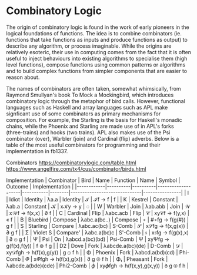 # Combinatory Logic

The origin of combinatory logic is found in the work of early pioneers in the logical foundations of functions. The idea is to combine combinators (ie. functions that take functions as inputs and produce functions as output) to describe any algorithm, or process imaginable. While the origins are relatively esoteric, their use in computing comes from the fact that it is often useful to inject behaviours into existing algorithms to specialise them (high level functions), compose functions using common patterns or algorithms and to build complex functions from simpler components that are easier to reason about.

The names of combinators are often taken, somewhat whimsically, from Raymond Smullyan's book To Mock a Mockingbird, which introduces combinatory logic through the metaphor of bird calls. However, functional languages such as Haskell and array languages such as APL make signficant use of some combinators as primary mechanisms for composition. For example, the Starling is the basis for Haskell's monadic chains, while the Phoenix and Starling are made use of in APL's forks (three-trains) and hooks (two trains). APL also makes use of the Psi combinator (over), Warbler (join) and Cardinal (flip) adverbs. Below is a table of the most useful combinators for programming and their implementation in fb1337.

Combinators
https://combinatorylogic.com/table.html
https://www.angelfire.com/tx4/cus/combinator/birds.html

Implementation
| Combinator | Bird     | Name     | Function           | Name      | Symbol | Outcome                   	| Implementation |
|------------|----------|----------|--------------------|-----------|--------|------------------------------|----------------|
| I          | Idiot    | Identity | λa.a               | Identity  | ℐ  	 | ℐf -> f                    	| f              |
| K          | Kestrel  | Constant | λab.a              | Constant  | 𝒦 	 | x𝒦y -> y                 	| ◌         	 |
| W          | Warbler  | Join     | λab.abb            | Join      | 𝒲 	 | x𝒲f -> f(x,x)            	| ∂ f     		 |
| C          | Cardinal | Flip     | λabc.acb           | Flip      | 𝒞 	 | xy𝒞f -> f(y,x)            	| « f     		 |
| B          | Bluebird | Compose  | λabc.a(bc..)       | Compose   | ∘  	 | #∘fg -> f(g(#))            	| g f     		 |
| S          | Starling | Compare  | λabc.ac(bc)        | S-Comb    | 𝒮 	 | x𝒮fg -> f(x,g(x))         	| ∂ g f    		 |
| Σ          | Violet S | Compare' | λabc.a(bc)c        | S'-Comb   | 𝔰 		 | x𝔰fg -> 	f(g(x),x)         	| ∂ ⊚ g f   	 |
| Ψ          | Psi      | On       | λabcd.a(bc)(bd)    | Psi-Comb  | Ψ  	 | xyΨfg -> g(f(x),f(y))      	| f ⊚ f g   	 |
| D2         | Dove     | Fork     | λabcde.a(bc)(de)   | D-Comb    | 𝒟  	 | xy𝒟fgh -> h(f(x),g(y))    	| g ⊚ f h   	 |
| Φ          | Phoenix  | Fork     | λabcd.a(bd)(cd)    | Phi-Comb  | 𝛷    	 | x𝛷fgh -> h(f(x),g(x))      	| ∂ g ⊚ f h 	 |
| Φ₁         | Pheasant | Fork     | λabcde.a(bde)(cde) | Phi2-Comb | 𝜙    	 | xy𝜙fgh -> h(f(x,y),g(x,y))	| ð g ⊚ f h 	 |
